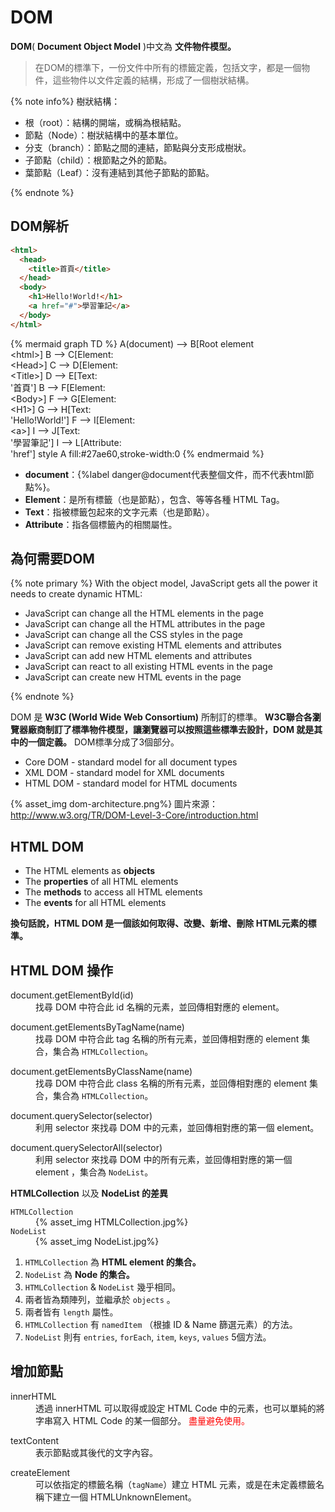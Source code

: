 # DOM

**DOM**( **Document Object Model** )中文為 **文件物件模型。**
>在DOM的標準下，一份文件中所有的標籤定義，包括文字，都是一個物件，這些物件以文件定義的結構，形成了一個樹狀結構。

{% note info%}
樹狀結構：
- 根（root）：結構的開端，或稱為根結點。
- 節點（Node）：樹狀結構中的基本單位。
- 分支（branch）：節點之間的連結，節點與分支形成樹狀。
- 子節點（child）：根節點之外的節點。
- 葉節點（Leaf）：沒有連結到其他子節點的節點。

{% endnote %}

## DOM解析
```html
<html>
  <head>
    <title>首頁</title>
  </head>
  <body>
    <h1>Hello!World!</h1>
    <a href="#">學習筆記</a>
  </body>
</html>
```
{% mermaid graph TD %}
	A(document) --> B[Root element<br>&#60;html&#62;]
	B --> C[Element:<br>&#60;Head&#62;]
  C --> D[Element:<br>&#60;Title&#62;]
  D --> E[Text:<br>'首頁']
  B --> F[Element:<br>&#60;Body&#62;]
  F --> G[Element:<br>&#60;H1&#62;]
  G --> H[Text:<br>'Hello!World!']
  F --> I[Element:<br>&#60;a&#62;]
  I --> J[Text:<br>'學習筆記']
  I --> L[Attribute:<br>'href']
  style A fill:#27ae60,stroke-width:0
{% endmermaid %}

- **document**：{%label danger@document代表整個文件，而不代表html節點%}。
- **Element**：是所有標籤（也是節點），包含、等等各種 HTML Tag。
- **Text**：指被標籤包起來的文字元素（也是節點）。
- **Attribute**：指各個標籤內的相關屬性。

## 為何需要DOM

{% note primary %}
With the object model, JavaScript gets all the power it needs to create dynamic HTML:

- JavaScript can change all the HTML elements in the page
- JavaScript can change all the HTML attributes in the page
- JavaScript can change all the CSS styles in the page
- JavaScript can remove existing HTML elements and attributes
- JavaScript can add new HTML elements and attributes
- JavaScript can react to all existing HTML events in the page
- JavaScript can create new HTML events in the page

{% endnote %}

DOM 是 **W3C (World Wide Web Consortium)** 所制訂的標準。
**W3C聯合各瀏覽器廠商制訂了標準物件模型，讓瀏覽器可以按照這些標準去設計，DOM 就是其中的一個定義。**
DOM標準分成了3個部分。

- Core DOM - standard model for all document types
- XML DOM - standard model for XML documents
- HTML DOM - standard model for HTML documents

{% asset_img dom-architecture.png%}
圖片來源：http://www.w3.org/TR/DOM-Level-3-Core/introduction.html

## HTML DOM

- The HTML elements as **objects**
- The **properties** of all HTML elements
- The **methods** to access all HTML elements
- The **events** for all HTML elements

**換句話說，HTML DOM 是一個該如何取得、改變、新增、刪除 HTML元素的標準。**

## HTML DOM 操作

<div class="timeline">
  <dl class="timeline--entry">
    <dt class="timeline--entry__title">document.getElementById(id)</dt>
    <dd class="timeline--entry__detail">找尋 DOM 中符合此 id 名稱的元素，並回傳相對應的 element。</dd>
  </dl>
  <dl class="timeline--entry">
    <dt class="timeline--entry__title">document.getElementsByTagName(name)</dt>
    <dd class="timeline--entry__detail">找尋 DOM 中符合此 tag 名稱的所有元素，並回傳相對應的 element 集合，集合為 <code>HTMLCollection</code>。</dd>
  </dl>
  <dl class="timeline--entry">
    <dt class="timeline--entry__title">document.getElementsByClassName(name)</dt>
    <dd class="timeline--entry__detail">找尋 DOM 中符合此 class 名稱的所有元素，並回傳相對應的 element 集合，集合為 <code>HTMLCollection</code>。</dd>
  </dl>
  <dl class="timeline--entry">
    <dt class="timeline--entry__title">document.querySelector(selector)</dt>
    <dd class="timeline--entry__detail">利用 selector 來找尋 DOM 中的元素，並回傳相對應的第一個 element。</dd>
  </dl>
  <dl class="timeline--entry">
    <dt class="timeline--entry__title">document.querySelectorAll(selector)</dt>
    <dd class="timeline--entry__detail">利用 selector 來找尋 DOM 中的所有元素，並回傳相對應的第一個 element ，集合為 <code>NodeList</code>。</dd>
  </dl>
</div>

**HTMLCollection** 以及 **NodeList 的差異**

<dl>
  <dt><code>HTMLCollection</code></dt>
  <dd>{% asset_img HTMLCollection.jpg%}</dd>
  <dt><code>NodeList</code></dt>
  <dd>{% asset_img NodeList.jpg%}</dd>
</dl>

1. `HTMLCollection` 為 **HTML element 的集合。**
1. `NodeList` 為 **Node 的集合。**
1. `HTMLCollection` & `NodeList` 幾乎相同。
1. 兩者皆為類陣列，並繼承於 `objects` 。
1. 兩者皆有 `length` 屬性。
1. `HTMLCollection` 有 `namedItem` （根據 ID & Name 篩選元素）的方法。
1. `NodeList` 則有 `entries`, `forEach`, `item`, `keys`, `values` 5個方法。

## 增加節點

<div class="timeline">
  <dl class="timeline--entry">
    <dt class="timeline--entry__title">innerHTML</dt>
    <dd class="timeline--entry__detail">
    透過 innerHTML 可以取得或設定 HTML Code 中的元素，也可以單純的將字串寫入 HTML Code 的某一個部分。
    <font color="red">盡量避免使用。</font>
    </dd>
  </dl>
  <dl class="timeline--entry">
    <dt class="timeline--entry__title">textContent</dt>
    <dd class="timeline--entry__detail">表示節點或其後代的文字內容。</dd>
  </dl>
  <dl class="timeline--entry">
    <dt class="timeline--entry__title">createElement</dt>
    <dd class="timeline--entry__detail">可以依指定的標籤名稱（<code>tagName</code>）建立 HTML 元素，或是在未定義標籤名稱下建立一個 HTMLUnknownElement。</dd>
  </dl>
</div>
